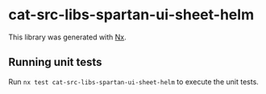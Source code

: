 # cat-src-libs-spartan-ui-sheet-helm

This library was generated with [Nx](https://nx.dev).


## Running unit tests

Run `nx test cat-src-libs-spartan-ui-sheet-helm` to execute the unit tests.

